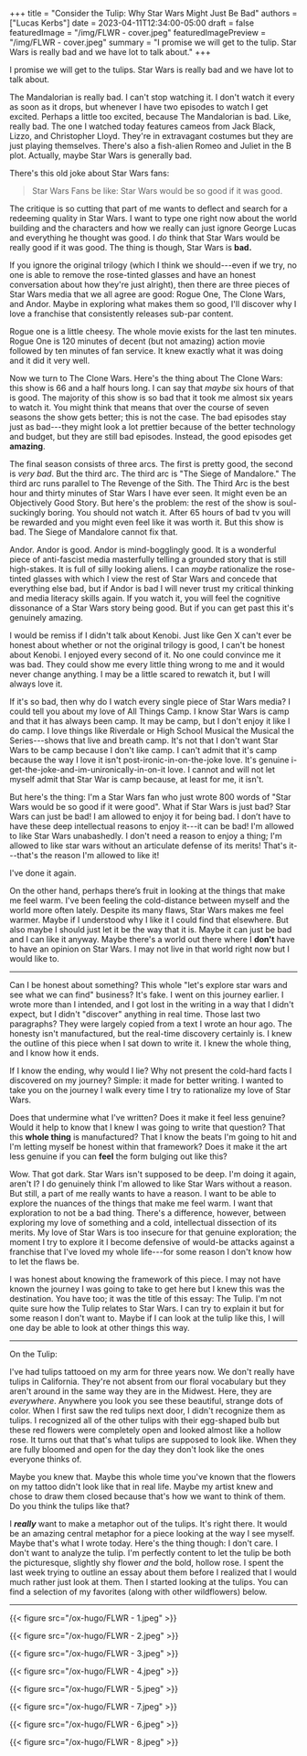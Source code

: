 +++
title = "Consider the Tulip: Why Star Wars Might Just Be Bad"
authors = ["Lucas Kerbs"]
date = 2023-04-11T12:34:00-05:00
draft = false
featuredImage = "/img/FLWR - cover.jpeg"
featuredImagePreview = "/img/FLWR - cover.jpeg"
summary = "I promise we will get to the tulip. Star Wars is really bad and we have lot to talk about."
+++

I promise we will get to the tulips. Star Wars is really bad and we have lot to talk about.

The Mandalorian is really bad. I can't stop watching it.
I don't watch it every as soon as it drops, but whenever I have two episodes to watch I get
excited. Perhaps a little too excited, because The Mandalorian is bad. Like,
really bad. The one I watched today
features cameos from Jack Black, Lizzo, and Christopher Lloyd. They're in extravagant
costumes but they are just playing themselves. There's also a
fish-alien Romeo and Juliet in the B plot. Actually, maybe Star Wars is
generally bad.

There's this old joke about Star Wars fans:

> Star Wars Fans be like: Star Wars would be so good if it was good.

The critique is so cutting that part of me wants to deflect and search for a
redeeming quality in Star Wars. I want to type one right now about the world
building and the characters and how we really can just ignore George Lucas and
everything he thought was good. I _do_ think that Star Wars would be really good if
it was good.  The thing is though, Star Wars is **bad.**

If you ignore the original trilogy (which I think we should---even if we
try, no one is able to remove the rose-tinted glasses and have an honest
conversation about how they're just alright), then there are three pieces of
Star Wars media that we all agree are good: Rogue One, The Clone Wars, and
Andor. Maybe in exploring what makes them so good, I'll discover why I love a
franchise that consistently releases sub-par content.

Rogue one is a little cheesy. The whole movie
exists for the last ten minutes. Rogue One is 120 minutes of decent (but not
amazing) action movie followed by ten minutes of fan service. It knew exactly
what it was doing and it did it very well.

Now we turn to The Clone Wars. Here's the thing about The Clone Wars: this show
is 66 and a half hours long. I can say that _maybe_ six hours of that is good. The
majority of this show is so bad that it took me almost six years to watch it.
You might think that means that over the course of seven seasons the show gets
better; this is not the case. The bad episodes stay just as bad---they might
look a lot prettier because of the better technology and budget, but they are
still bad episodes. Instead, the good episodes get **amazing**.

The final season consists of three arcs. The first is
pretty good, the second is _very bad_. But the third arc. The third arc is "The Siege
of Mandalore." The third arc runs parallel to The Revenge of the Sith. The Third
Arc is the best hour and thirty minutes of Star Wars I have ever seen. It might
even be an Objectively Good Story. But here's the problem: the rest of the show
is soul-suckingly boring. You should not watch it. After 65 hours of bad tv you
will be rewarded and you might even feel like it was worth it. But this show is bad.
The Siege of Mandalore cannot fix that.

Andor. Andor is good. Andor is mind-bogglingly good. It is a wonderful
piece of anti-fascist media masterfully telling a grounded story that is still
high-stakes. It is full of silly looking aliens. I can _maybe_ rationalize the
rose-tinted glasses with which I view the rest of Star Wars and concede that
everything else
bad, but if Andor is bad I will never trust my critical thinking and media
literacy skills again. If you watch it, you will feel the cognitive dissonance
of a Star Wars story being good. But if you can get past this it's genuinely
amazing.

I would be remiss if I didn't talk about Kenobi. Just like Gen X can't ever be
honest about whether or not the original trilogy is good, I can't be honest
about Kenobi. I enjoyed every second of it. No one could convince me it was bad.
They could show me every little thing wrong to me and it would never change
anything. I may be a little scared to rewatch it, but I will always love it.

If it's so bad, then why do I watch every single piece of Star Wars media? I
could tell you about my love of All Things Camp. I know Star Wars is camp and
that it has always been camp. It may be
camp, but I don't enjoy it like I do camp. I love things like Riverdale or High
School Musical the Musical the Series---shows that live and breath camp. It's not
that I don't want Star Wars to be camp because I don't like camp. I can't admit that
it's camp because the way I love it isn't post-ironic-in-on-the-joke love. It's
genuine i-get-the-joke-and-im-unironically-in-on-it love. I cannot and will not
let myself admit that Star War is camp because, at least for me, it isn't.

But here's the thing: I'm a Star Wars fan who just wrote 800 words of "Star Wars would
be so good if it were good". What if Star Wars is just bad? Star Wars can just
be bad!  I am allowed to enjoy it for being bad. I don’t have to have these deep
intellectual reasons to enjoy it---it can be bad!
I'm allowed to like Star Wars unabashedly. I don't need a reason to enjoy a
thing; I'm allowed to like star wars without an articulate defense of its
merits! That's it---that's the reason I'm allowed to like it!

I've done it again.

On the other hand, perhaps there’s fruit
in looking at the things that make me feel warm. I've been feeling the
cold-distance between myself and the world more often lately. Despite its many
flaws, Star Wars makes me feel warmer. Maybe if I understood why I
like it I could find that elsewhere. But also maybe I should just let it be the
way that it is. Maybe it can just be bad and I can like it anyway. Maybe there's
a world out there where I **don't** have to have an opinion on Star Wars. I may not
live in that world right now but I would like to.

---

Can I be honest about something? This whole "let's explore star wars and see what
we can find" business? It's fake. I went on this journey earlier. I wrote more
than I intended, and I got lost in the writing in a way that I didn't expect,
but I didn't "discover" anything in real time. Those last two
paragraphs? They were largely copied from a text I wrote an hour ago. The
honesty isn't manufactured, but the real-time discovery certainly is. I knew the
outline of this piece when I sat down to write it. I knew the whole thing, and I
know how it ends.

If I know the ending, why would I lie? Why not present the cold-hard facts I
discovered on my journey? Simple: it made for better writing. I wanted to take
you on the journey I walk every time I try to rationalize my love of Star Wars.

Does that undermine what I've written? Does it make it feel less genuine?
Would it help to know that I knew I was going to write that question? That this **whole
thing** is manufactured? That I know the beats I'm going to hit and I'm letting myself be
honest within that framework? Does it make it the art less genuine if you can
**feel** the form bulging out like this?

Wow. That got dark. Star Wars isn't supposed to be deep. I'm doing it again,
aren't I? I do genuinely think I'm allowed to like Star Wars without a reason. But still,
a part of me really wants to have a reason. I want to be able to explore the
nuances of the things that make me feel warm. I want that exploration to not be
a bad thing.
There's a difference, however, between exploring my love of something and a
cold, intellectual dissection of its merits. My love of Star Wars is too
insecure for that genuine exploration; the moment I try to explore it I become
defensive of would-be attacks against a franchise that I've loved my whole
life---for some reason I don't know how to let the flaws be.

I was honest about knowing the framework of this piece. I may not have known the
journey I was going to take to get here but I knew this was the destination. You
have too; it was the title of this essay: The Tulip. I'm not quite sure how the
Tulip relates to Star Wars. I can try to explain it but for some reason I don't
want to. Maybe if I can look at the tulip like this, I will one day be able to
look at other things this way.

---

On the Tulip:

I've had tulips tattooed on my arm for three years now. We don't really have
tulips in California. They're not absent from our floral vocabulary but they
aren't around in the same way they are in the Midwest. Here, they are _everywhere_.
Anywhere you look you see these beautiful, strange dots of color.
When I first saw the red tulips next door, I didn't recognize them as tulips. I
recognized all of the other tulips with their egg-shaped bulb but these red
flowers were completely open and looked almost like a hollow rose.
It turns out that that's what tulips are supposed to look like. When they are
fully bloomed and open for the day they don't look like the ones everyone thinks
of.

Maybe you knew that. Maybe this whole time you've known that the flowers on my
tattoo didn't look like that in real life. Maybe my artist knew and chose to
draw them closed because that's how we want to think of them. Do you think the
tulips like that?

I **_really_** want to make a metaphor out of the tulips. It's right there. It would
be an amazing central metaphor for a piece looking at the way I see myself.
Maybe that's what I wrote today. Here's the thing though: I don't care. I don't
want to analyze the tulip. I'm perfectly content to let the tulip be both the
picturesque, slightly shy flower _and_ the bold, hollow rose. I spent the last
week trying to outline an essay about them before I realized that I would much
rather just look at them. Then I started looking at the tulips. You can find a
selection of my favorites (along with other wildflowers) below.

---

{{< figure src="/ox-hugo/FLWR - 1.jpeg" >}}

{{< figure src="/ox-hugo/FLWR - 2.jpeg" >}}

{{< figure src="/ox-hugo/FLWR - 3.jpeg" >}}

{{< figure src="/ox-hugo/FLWR - 4.jpeg" >}}

{{< figure src="/ox-hugo/FLWR - 5.jpeg" >}}

{{< figure src="/ox-hugo/FLWR - 7.jpeg" >}}

{{< figure src="/ox-hugo/FLWR - 6.jpeg" >}}

{{< figure src="/ox-hugo/FLWR - 8.jpeg" >}}
